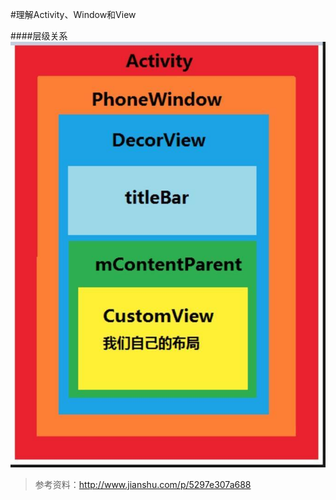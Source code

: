 #理解Activity、Window和View

####层级关系
![层级关系](/images/activity_window_view.jpeg)





> 参考资料：http://www.jianshu.com/p/5297e307a688